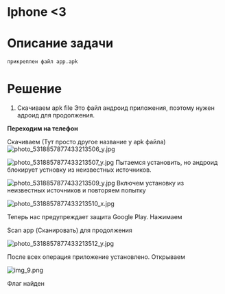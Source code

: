 # Iphone <3

# Описание задачи

`прикреплен файл app.apk`

# Решение
1. Скачиваем apk file
Это файл андроид приложения, поэтому нужен адроид для продолжения.

**Переходим на телефон**

Скачиваем
(Тут просто другое название у apk файла)
![photo_5318857877433213506_y.jpg](images/photo_5318857877433213506_y.jpg)

![photo_5318857877433213507_y.jpg](images/photo_5318857877433213507_y.jpg)
Пытаемся установить, но андроид блокирует устновку из неизвестных источников.

![photo_5318857877433213509_y.jpg](images/photo_5318857877433213509_y.jpg)
Включем установку из неизвестных источников и повторяем попытку

![photo_5318857877433213510_x.jpg](images/photo_5318857877433213510_x.jpg)

Теперь нас предупреждает защита Google Play.
Нажимаем

Scan app (Сканировать) для продолжения

![photo_5318857877433213512_y.jpg](images/photo_5318857877433213512_y.jpg)


После всех операция приложение установлено. Открываем

![img_9.png](images/img_9.png)

Флаг найден

